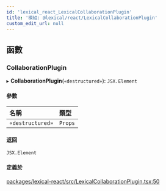 ```yaml
---
id: 'lexical_react_LexicalCollaborationPlugin'
title: '模組: @lexical/react/LexicalCollaborationPlugin'
custom_edit_url: null
---
```


## 函數

### CollaborationPlugin

▸ **CollaborationPlugin**(`«destructured»`): `JSX.Element`

#### 參數

| 名稱             | 類型    |
| :--------------- | :------ |
| `«destructured»` | `Props` |

#### 返回

`JSX.Element`

#### 定義於

[packages/lexical-react/src/LexicalCollaborationPlugin.tsx:50](https://github.com/facebook/lexical/tree/main/packages/lexical-react/src/LexicalCollaborationPlugin.tsx#L50)
